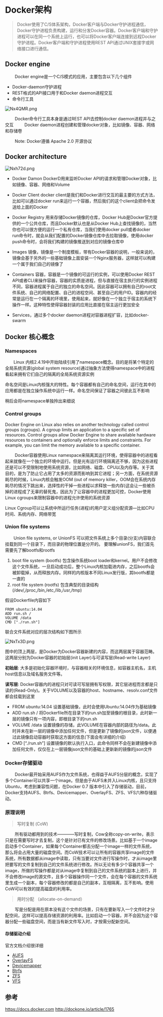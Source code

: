 # Docker架构

> Docker使用了C/S体系架构，Docker客户端与Docker守护进程通信，Docker守护进程负责构建，运行和分发Docker容器。Docker客户端和守护进程可以在同一个系统上运行，也可以将Docker客户端连接到远程Docker守护进程。Docker客户端和守护进程使用REST API通过UNIX套接字或网络接口进行通信。

## Docker engine


&emsp;&emsp; Docker engine是一个C/S模式的应用，主要包含以下几个组件

* Docker-daemon守护进程
* REST格式的API接口用于和Docker daemon进程交互
* 命令行工具

![Nx4QMR.png](https://s1.ax1x.com/2020/07/04/Nx4QMR.png)

&emsp;&emsp; Docker命令行工具本身是通过REST API去控制docker daemon进程并与之交互
&emsp;&emsp; Docker daemon进程创建和管理docker对象，比如镜像、容器、网络和存储卷

&emsp;&emsp; Note: Docker遵循 Apache 2.0 开源协议


## Docker architecture

![Nxh72d.png](https://s1.ax1x.com/2020/07/04/Nxh72d.png)

* Docker Damon DockerD用来监听Docker API的请求和管理Docker对象，比如镜像、容器、网络和Volume

* Docker Client docker client是我们和Docker进行交互的最主要的方式方法，比如可以通过docker run来运行一个容器，然后我们的这个client会把命令发送给上面的Docker

* Docker Registry 用来存储Docker镜像的仓库，Docker Hub是Docker官方提供的一个公共仓库，而且Docker默认也是从Docker Hub上查找镜像的，当然你也可以很方便的运行一个私有仓库，当我们使用docker pull或者docker run命令时，就会从我们配置的Docker镜像仓库中去拉取镜像，使用docker push命令时，会将我们构建的镜像推送到对应的镜像仓库中

* Images 镜像，镜像是一个制度模板，带有Docker容器的说明，一般来说的，镜像会基于另外的一些基础镜像上面安装一个Nginx服务器，这样就可以构建一个属于我们自己的镜像了

* Containers 容器，容器是一个镜像的可运行的实例，可以使用Docker REST API或者CLI来操作容器，容器的实质是进程，但与直接在宿主执行的实例进程不同，容器进程属于自己的独立的命名空间。因此容器可以拥有自己的root文件系统、自己的网络配置、自己的进程空间、甚至自己的用户ID。容器内的经常是运行在一个隔离的环境里，使用起来，就好像在一个独立于宿主的系统下操作一样。这种特性使得容器封装的应用比直接在宿主运行更加安全


* Services，通过多个docker daemon进程对容器进程扩容，比如docker-swarm

## Docker 核心概念

### Namespaces
&emsp;&emsp;Linux 内核2.4.19中开始陆续引用了namespace概念。目的是将某个特定的全局系统资源(global system resource)通过抽象方法使得namespace中的进程看起来拥有它们自己的隔离的全局系统资源实例

命名空间是Linux内核强大的特性。每个容器都有自己的命名空间，运行在其中的应用都是在独立操作系统中运行一样。命名空间保证了容器之间彼此互不影响

稍后会将namespace单独拎出来细说


### Control groups
Docker Engine on Linux also relies on another technology called control groups (cgroups). A cgroup limits an application to a specific set of resources. Control groups allow Docker Engine to share available hardware resources to containers and optionally enforce limits and constraints. For example, you can limit the memory available to a specific container.

&emsp;&emsp; Docker容器使用Linux namespace来隔离其运行环境，使得容器中的进程看起来就像在一个独立的环境中运行。但是光有运行环境隔离还不够，因为这些进程还是可以不受限制地使用系统资源，比如网络、磁盘、CPU以及内存等。关于其目的，是为了防止它占用了太多的资源而影响到其它进程；另一方面，在系统资源耗尽的时候，Linux内核会触发OOM (out of memory killer，OOM会在系统内存耗尽的情况下跳出来，选择性的干掉一些进程以求释放一些内存)这会让一些被杀掉的进程成了无辜的替死鬼，因此为了让容器中的进程更加可控，Docker使用Linux cgroups来限制容器中的进程允许使用的系统资源

Linux Cgroup可以让系统中所运行任务(进程)的用户定义组分配资源—比如CPU时间、系统内存、网络带宽


### Union file systems
&emsp;&emsp;Union file systems, or UnionFS 可以把文件系统上多个目录(分支)内容联合挂载到同一个目录下，而目录的物理位置是分开的。 
要理解unionFS，我们首先需要先了解bootfs和rootfs
1. boot file system (bootfs) 包含操作系统boot loader和kernel。用户不会修改这个文件系统，一旦启动成功后，整个Linux内核加载进内存，之后bootfs会被卸载掉，从而释放内存。同样的内核版本不同Linux发行版，其bootfs都是一直的
2. root file system (rootfs) 包含典型的目录结构(/dev/,/proc,/bin,/etc,/lib,/usr,/tmp)

假设Dockerfile内容如下

```shell
FROM ubuntu:14.04
ADD run.sh /
VOLUME /data
CMD ["./run.sh"]
```

联合文件系统对应的层次结构如下图所示



![NxTx3D.png](https://s1.ax1x.com/2020/07/04/NxTx3D.png)


图中的顶上两层，是Docker为Docker容器新建的内容，而这两层属于容器范畴。这两层分别为Docker容器的初始层(init Layer)与可读写层(Read-write Layer)

**初始层**: 大多是初始化容器环境时，与容器相关的环境信息，如容器主机名，主机host信息以及域名服务文件等。

**读写层**: Docker容器内的进程只对可读可写层拥有写权限，其它层进程而言都是只读的(Read-Only)。关于VOLUME以及容器的host、hostname、resolv.conf文件都会挂载到这里

* FROM ubuntu:14.04 设置基础镜像，此时会使用Ubuntu:14.04作为基础镜像
* ADD run.sh / 将Dockerfile所在目录下的run.sh加至镜像的根目录，此时新一层的镜像只有一项内容，即根目录下的run.sh
* VOLUME /data 设置镜像的存储，此VOLUME在容器内部的路径为/data。此时并未在新一层的镜像中添加任何文件，但是更新了镜像的json文件，以便通过此镜像启动容器时获取这方面的信息(下面会有详细的介绍)
* CMD [“./run.sh”] 设置镜像的默认执行入口，此命令同样不会在新建镜像中添加任何文件，仅仅在上一层镜像json文件的基础上更新新的镜像的json文件


### Docker存储驱动

&emsp;&emsp; Docker最开始采用AUFS作为文件系统，也得益于AUFS分层的概念，实现了多个Container可以共享一个image。但是由于AUFS未并入Linux内核，且只支持Ubuntu，考虑到兼容性问题，在Docker 0.7 版本中引入了存储驱动，目前，Docker支持AUFS、Btrfs、Devicemapper、OverlayFS、ZFS、VFS六种存储驱动。



### 原理说明

> 写时复制 (CoW)

&emsp;&emsp; 所有驱动都用到的技术————写时复制，Cow全称copy-on-write，表示只是在需要写时才去复制，这个是针对已有文件的修改场景。比如基于一个image启动多个Container，如果每个Container都去分配一个image一样的文件系统，那么将会占用大量的磁盘空间。而CoW技术可以让所有的容器共享image的文件系统，所有数据都从image中读取，只有当要对文件进行写操作时，才从image里把要写的文件复制到自己的文件系统进行修改。所以无论有多少个容器共享一个image，所做的写操作都是对从image中复制到自己的文件系统的副本上进行，并不会修改image的源文件，且多个容器操作同一个文件，会在每个容器的文件系统里生成一个副本，每个容器修改的都是自己的副本，互相隔离，互不影响。使用CoW可以有效的提高磁盘的利用率。

> 用时分配 （allocate-on-demand）

&emsp;&emsp; 写是分配是用在原本没有这个文件的场景，只有在要新写入一个文件时才分配空间，这样可以提高存储资源的利用率。比如启动一个容器，并不会因为这个容器分配一些磁盘空间，而是当有新文件写入时，才按需分配新空间。



#### 存储驱动介绍

官方文档介绍很详细
* [AUFS](https://docs.docker.com/storage/storagedriver/aufs-driver/)
* [OverlayFS](https://docs.docker.com/storage/storagedriver/overlayfs-driver/)
* [Devicemapper](https://docs.docker.com/storage/storagedriver/device-mapper-driver/)
* [Btrfs](https://docs.docker.com/storage/storagedriver/brtfs-driver/)
* [ZFS](https://docs.docker.com/storage/storagedriver/zfs-driver/)
* [VFS](https://docs.docker.com/storage/storagedriver/vfs-driver/)




## 参考
https://docs.docker.com
http://dockone.io/article/1765

